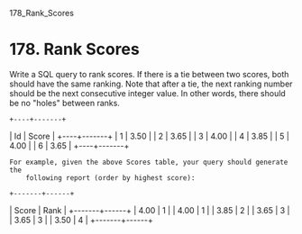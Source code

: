 178_Rank_Scores
# 178. Rank Scores

Write a SQL query to rank scores. If there is a tie between two scores, both should have the
        same ranking. Note that after a tie, the next ranking number should be the next consecutive
        integer value. In other words, there should be no "holes" between ranks.

    +----+-------+
| Id | Score |
+----+-------+
| 1  | 3.50  |
| 2  | 3.65  |
| 3  | 4.00  |
| 4  | 3.85  |
| 5  | 4.00  |
| 6  | 3.65  |
+----+-------+

    For example, given the above Scores table, your query should generate the
        following report (order by highest score):

    +-------+------+
| Score | Rank |
+-------+------+
| 4.00  | 1    |
| 4.00  | 1    |
| 3.85  | 2    |
| 3.65  | 3    |
| 3.65  | 3    |
| 3.50  | 4    |
+-------+------+